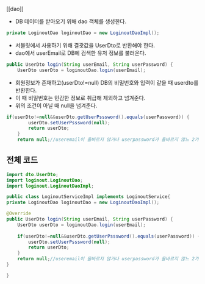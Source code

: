 
[[dao]]
- DB 데이터를 받아오기 위해  dao 객체를 생성한다.
``` java
private LoginoutDao loginoutDao = new LoginoutDaoImpl();
```


- 서블릿에서 사용하기 위해 결괏값을 UserDto로 반환해야 한다.
- dao에서 userEmail로 DB에 검색한 유저 정보를 불러온다.
``` java
public UserDto login(String userEmail, String userPassword) {
	UserDto userDto = loginoutDao.login(userEmail);
```


- 회원정보가 존재하고(userDto!=null) DB의 비밀번호와 입력이 같을 때 userdto를 반환한다.
- 이 때 비밀번호는 민감한 정보로 취급해 제외하고 넘겨준다.
- 위의 조건이 아닐 때 null을 넘겨준다.
```java
if(userDto!=null&&userDto.getUserPsssword().equals(userPassword)) {
		userDto.setUserPsssword(null);
		return userDto;
	}
	return null;//useremail이 올바르지 않거나 userpassword가 올바르지 않느 2가지 모두 포함
```


## 전체 코드
``` java
import dto.UserDto;
import loginout.LoginoutDao;
import loginout.LoginoutDaoImpl;

public class LoginoutServiceImpl implements LoginoutService{
private LoginoutDao loginoutDao = new LoginoutDaoImpl();

@Override
public UserDto login(String userEmail, String userPassword) {
	UserDto userDto = loginoutDao.login(userEmail);
	
	if(userDto!=null&&userDto.getUserPsssword().equals(userPassword)) {
		userDto.setUserPsssword(null);
		return userDto;
	}
	return null;//useremail이 올바르지 않거나 userpassword가 올바르지 않느 2가지 모두 포함
}

}

```